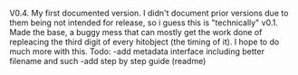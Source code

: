 V0.4. My first documented version. I didn't document prior versions due to them being not intended for release, so i guess this is "technically" v0.1.
Made the base, a buggy mess that can mostly get the work done of repleacing the third digit of every hitobject (the timing of it).
I hope to do much more with this.
Todo: 
-add metadata interface including better filename and such 
-add step by step guide (readme)
